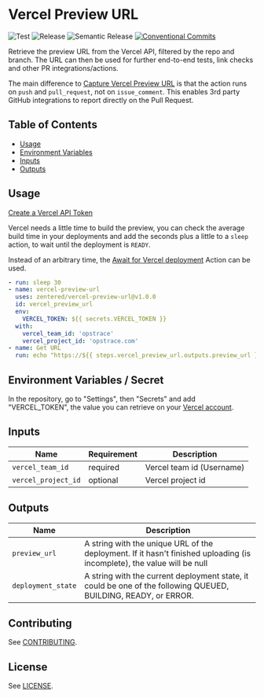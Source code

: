 # Vercel Preview URL

![Test](https://github.com/zentered/vercel-preview-url/workflows/Test/badge.svg)
![Release](https://github.com/zentered/vercel-preview-url/workflows/Publish/badge.svg)
![Semantic Release](https://github.com/govolition/storefront-api/workflows/Semantic%20Release/badge.svg)
[![Conventional Commits](https://img.shields.io/badge/Conventional%20Commits-1.0.0-yellow.svg)](https://conventionalcommits.org)

Retrieve the preview URL from the Vercel API, filtered by the repo and branch. The URL can then be used for further end-to-end tests, link checks and other PR integrations/actions.

The main difference to [Capture Vercel Preview URL](https://github.com/marketplace/actions/capture-vercel-preview-url) is that the action runs on `push` and `pull_request`, not on `issue_comment`. This enables 3rd party GitHub integrations to report directly on the Pull Request.

## Table of Contents

- [Usage](#usage)
- [Environment Variables](#environment-variables--secret)
- [Inputs](#inputs)
- [Outputs](#outputs)

## Usage

[Create a Vercel API Token](https://vercel.com/account/tokens)

Vercel needs a little time to build the preview, you can check the average build time in your deployments and add the seconds plus a little to a `sleep` action, to wait until the deployment is `READY`.

Instead of an arbitrary time, the [Await for Vercel deployment](https://github.com/marketplace/actions/await-for-vercel-deployment) Action can be used.

```yaml
- run: sleep 30
- name: vercel-preview-url
  uses: zentered/vercel-preview-url@v1.0.0
  id: vercel_preview_url
  env:
    VERCEL_TOKEN: ${{ secrets.VERCEL_TOKEN }}
  with:
    vercel_team_id: 'opstrace'
    vercel_project_id: 'opstrace.com'
- name: Get URL
  run: echo "https://${{ steps.vercel_preview_url.outputs.preview_url }}"
```

## Environment Variables / Secret

In the repository, go to "Settings", then "Secrets" and add "VERCEL_TOKEN", the value you can retrieve on your [Vercel account](https://vercel.com/account/tokens).

## Inputs

| Name                | Requirement | Description               |
| ------------------- | ----------- | ------------------------- |
| `vercel_team_id`    | required    | Vercel team id (Username) |
| `vercel_project_id` | optional    | Vercel project id         |

## Outputs

| Name               | Description                                                                                                             |
| ------------------ | ----------------------------------------------------------------------------------------------------------------------- |
| `preview_url`      | A string with the unique URL of the deployment. If it hasn't finished uploading (is incomplete), the value will be null |
| `deployment_state` | A string with the current deployment state, it could be one of the following QUEUED, BUILDING, READY, or ERROR.         |

## Contributing

See [CONTRIBUTING](CONTRIBUTING.md).

## License

See [LICENSE](LICENSE).
